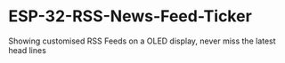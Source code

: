 # ESP-32-RSS-News-Feed-Ticker
Showing customised RSS Feeds on a OLED display, never miss the latest head lines
